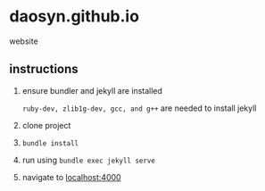 # daosyn.github.io
website

## instructions
1. ensure bundler and jekyll are installed

    `ruby-dev, zlib1g-dev, gcc, and g++` are needed to install jekyll

2. clone project
3. `bundle install`
4. run using `bundle exec jekyll serve`
5. navigate to [localhost:4000](http://localhost:4000)
